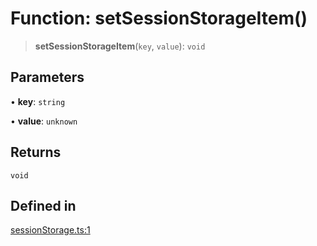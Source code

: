 # Function: setSessionStorageItem()

> **setSessionStorageItem**(`key`, `value`): `void`

## Parameters

• **key**: `string`

• **value**: `unknown`

## Returns

`void`

## Defined in

[sessionStorage.ts:1](https://github.com/mbti-nf-team/frontend-libraries/blob/808e2257613043e0b3668dbe433b6914a17272db/packages/storage/src/sessionStorage.ts#L1)
